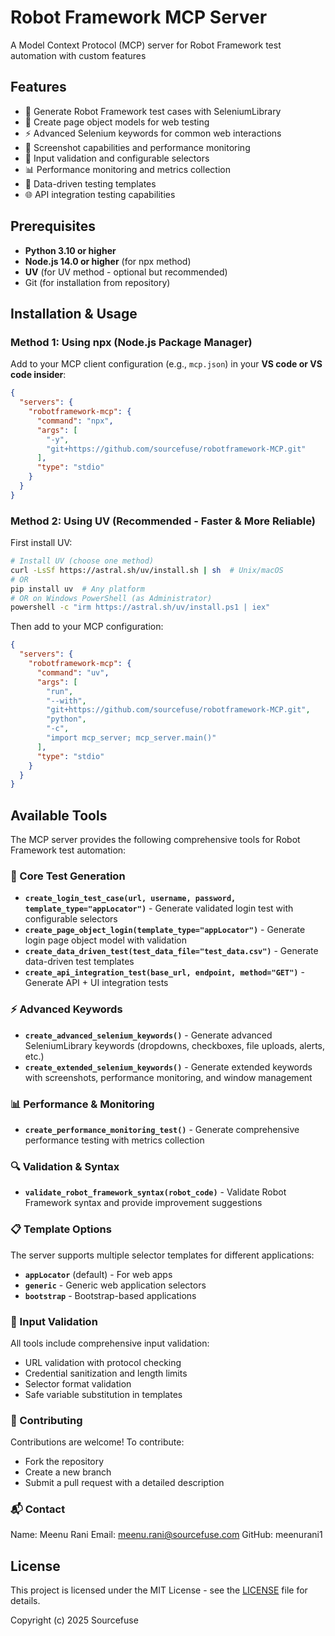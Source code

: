 # Robot Framework MCP Server

A Model Context Protocol (MCP) server for Robot Framework test automation with custom features

## Features

- 🤖 Generate Robot Framework test cases with SeleniumLibrary
- 📄 Create page object models for web testing
- ⚡ Advanced Selenium keywords for common web interactions
- 📸 Screenshot capabilities and performance monitoring
- 🎯 Input validation and configurable selectors
- 📊 Performance monitoring and metrics collection
- 🔄 Data-driven testing templates
- 🌐 API integration testing capabilities

## Prerequisites

- **Python 3.10 or higher**
- **Node.js 14.0 or higher** (for npx method)
- **UV** (for UV method - optional but recommended)
- Git (for installation from repository)

## Installation & Usage

### Method 1: Using npx (Node.js Package Manager)

Add to your MCP client configuration (e.g., `mcp.json`) in your **VS code or VS code insider**:

```json
{
  "servers": {
    "robotframework-mcp": {
      "command": "npx",
      "args": [
        "-y",
        "git+https://github.com/sourcefuse/robotframework-MCP.git"
      ],
      "type": "stdio"
    }
  }
}
```

### Method 2: Using UV (Recommended - Faster & More Reliable)

First install UV:
```bash
# Install UV (choose one method)
curl -LsSf https://astral.sh/uv/install.sh | sh  # Unix/macOS
# OR
pip install uv  # Any platform
# OR on Windows PowerShell (as Administrator)
powershell -c "irm https://astral.sh/uv/install.ps1 | iex"
```

Then add to your MCP configuration:

```json
{
  "servers": {
    "robotframework-mcp": {
      "command": "uv",
      "args": [
        "run",
        "--with",
        "git+https://github.com/sourcefuse/robotframework-MCP.git",
        "python",
        "-c",
        "import mcp_server; mcp_server.main()"
      ],
      "type": "stdio"
    }
  }
}
```

## Available Tools

The MCP server provides the following comprehensive tools for Robot Framework test automation:

### 🔧 Core Test Generation
- **`create_login_test_case(url, username, password, template_type="appLocator")`** - Generate validated login test with configurable selectors
- **`create_page_object_login(template_type="appLocator")`** - Generate login page object model with validation
- **`create_data_driven_test(test_data_file="test_data.csv")`** - Generate data-driven test templates
- **`create_api_integration_test(base_url, endpoint, method="GET")`** - Generate API + UI integration tests

### ⚡ Advanced Keywords
- **`create_advanced_selenium_keywords()`** - Generate advanced SeleniumLibrary keywords (dropdowns, checkboxes, file uploads, alerts, etc.)
- **`create_extended_selenium_keywords()`** - Generate extended keywords with screenshots, performance monitoring, and window management

### 📊 Performance & Monitoring
- **`create_performance_monitoring_test()`** - Generate comprehensive performance testing with metrics collection

### 🔍 Validation & Syntax
- **`validate_robot_framework_syntax(robot_code)`** - Validate Robot Framework syntax and provide improvement suggestions

### 📋 Template Options

The server supports multiple selector templates for different applications:

- **`appLocator`** (default) - For web apps
- **`generic`** - Generic web application selectors
- **`bootstrap`** - Bootstrap-based applications

### 🎯 Input Validation

All tools include comprehensive input validation:
- URL validation with protocol checking
- Credential sanitization and length limits
- Selector format validation
- Safe variable substitution in templates


### 🤝 Contributing
Contributions are welcome!
To contribute:
 - Fork the repository
 - Create a new branch
 - Submit a pull request with a detailed description

### 📬 Contact
 Name: Meenu Rani
 Email: meenu.rani@sourcefuse.com
 GitHub: meenurani1

## License

This project is licensed under the MIT License - see the [LICENSE](LICENSE) file for details.

Copyright (c) 2025 Sourcefuse
